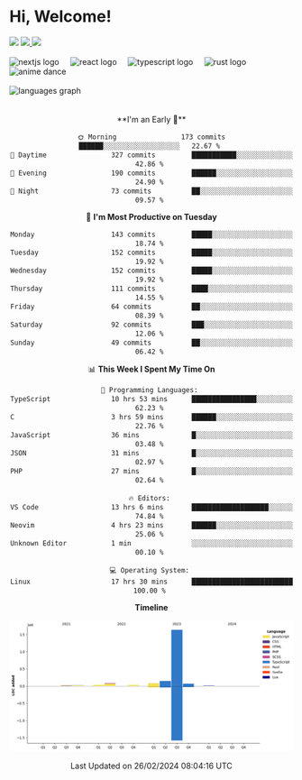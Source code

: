 <div align="center">
  <h1 align="left">
    Hi, Welcome!
  </h1>
  <div align="left">
    <div>
      <img src="https://img.shields.io/github/followers/kraken-afk.svg?style=social&label=Follow&maxAge=2592000" />
      <a href="https://twitter.com/trshppl">
        <img src="https://img.shields.io/twitter/follow/trshppl" />
      </a>
      <a href="https://nv-me.vercel.app">
        <img src="https://img.shields.io/badge/visit-my_site-blue" />
      </a>
    </div>
    <br />
    <div>
      <img src="https://skillicons.dev/icons?i=nextjs" height="40" alt="nextjs logo" />
      <img width="12" />
      <img src="https://skillicons.dev/icons?i=react" height="40" alt="react logo" />
      <img width="12" />
      <img src="https://skillicons.dev/icons?i=ts" height="40" alt="typescript logo" />
      <img width="12" />
      <img src="https://skillicons.dev/icons?i=rust" height="40" alt="rust logo" />
      <img src="https://media.tenor.com/sbvSVkB_hq8AAAAi/anime-dens.gif" alt="anime dance" height="40" />
    </div>
    <br />
    <div>
      <img src="https://github-readme-stats.vercel.app/api/top-langs?username=kraken-afk&locale=en&hide_title=false&layout=compact&card_width=320&langs_count=6&theme=rose_pine&hide_border=true&order=2" height="150" alt="languages graph" />
    </div>
  </div>
  <br />
  <br/>
  <!--START_SECTION:waka-->
**I'm an Early 🐤** 

```text
🌞 Morning                173 commits         ██████░░░░░░░░░░░░░░░░░░░   22.67 % 
🌆 Daytime                327 commits         ███████████░░░░░░░░░░░░░░   42.86 % 
🌃 Evening                190 commits         ██████░░░░░░░░░░░░░░░░░░░   24.90 % 
🌙 Night                  73 commits          ██░░░░░░░░░░░░░░░░░░░░░░░   09.57 % 
```
📅 **I'm Most Productive on Tuesday** 

```text
Monday                   143 commits         █████░░░░░░░░░░░░░░░░░░░░   18.74 % 
Tuesday                  152 commits         █████░░░░░░░░░░░░░░░░░░░░   19.92 % 
Wednesday                152 commits         █████░░░░░░░░░░░░░░░░░░░░   19.92 % 
Thursday                 111 commits         ████░░░░░░░░░░░░░░░░░░░░░   14.55 % 
Friday                   64 commits          ██░░░░░░░░░░░░░░░░░░░░░░░   08.39 % 
Saturday                 92 commits          ███░░░░░░░░░░░░░░░░░░░░░░   12.06 % 
Sunday                   49 commits          ██░░░░░░░░░░░░░░░░░░░░░░░   06.42 % 
```


📊 **This Week I Spent My Time On** 

```text
💬 Programming Languages: 
TypeScript               10 hrs 53 mins      ████████████████░░░░░░░░░   62.23 % 
C                        3 hrs 59 mins       ██████░░░░░░░░░░░░░░░░░░░   22.76 % 
JavaScript               36 mins             █░░░░░░░░░░░░░░░░░░░░░░░░   03.48 % 
JSON                     31 mins             █░░░░░░░░░░░░░░░░░░░░░░░░   02.97 % 
PHP                      27 mins             █░░░░░░░░░░░░░░░░░░░░░░░░   02.64 % 

🔥 Editors: 
VS Code                  13 hrs 6 mins       ███████████████████░░░░░░   74.84 % 
Neovim                   4 hrs 23 mins       ██████░░░░░░░░░░░░░░░░░░░   25.06 % 
Unknown Editor           1 min               ░░░░░░░░░░░░░░░░░░░░░░░░░   00.10 % 

💻 Operating System: 
Linux                    17 hrs 30 mins      █████████████████████████   100.00 % 
```

**Timeline**

![Lines of Code chart](https://raw.githubusercontent.com/kraken-afk/kraken-afk/main/assets/bar_graph.png)


 Last Updated on 26/02/2024 08:04:16 UTC
<!--END_SECTION:waka-->
</div>
<br />